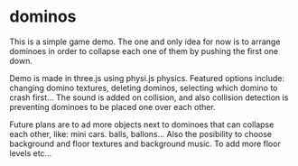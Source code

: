 # dominos

This is a simple game demo.
The one and only idea for now is to arrange dominoes in order to collapse each one of them by pushing the first one down.

Demo is made in three.js using physi.js physics.
Featured options include: changing domino textures, deleting dominos, selecting which domino to crash first...
The sound is added on collision, and also collision detection is preventing dominoes to be placed one over each other.

Future plans are to ad more objects next to dominoes that can collapse each other, like: mini cars. balls, ballons...
Also the posibility to choose background and floor textures and background music. To add more floor levels etc...
